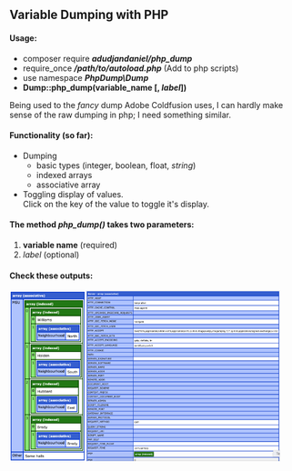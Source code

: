## Variable Dumping with PHP

#### Usage: 
* composer require _**adudjandaniel/php_dump**_
* require_once _**/path/to/autoload.php**_ (Add to php scripts)
* use namespace _**PhpDump\Dump**_
* **Dump::php_dump(variable_name [, _label_])**

Being used to the _fancy_ dump Adobe Coldfusion uses, I can hardly make sense of the raw dumping in php; I need something similar.

#### Functionality (so far):
* Dumping
	* basic types (integer, boolean, float, _string_)
	* indexed arrays 
	* associative array
* Toggling display of values.  
	Click on the key of the value to toggle it's display.


#### The method **_php_dump()_** takes two parameters: 
1. **variable name** (required)
2. _label_ (optional)


#### Check these outputs:  
<img src="tests/img/dump_1.png" height="300px"/><img src="tests/img/dump_2.png" height="300px"/>